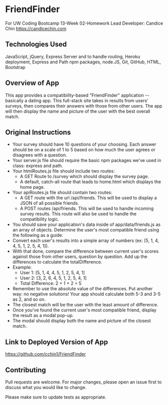 # FriendFinder
For UW Coding Bootcamp 
13-Week 02-Homework
Lead Developer:  Candice Chin
https://candicechin.com

## Technologies Used
JavaScript, jQuery, Express Server and to handle routing, Heroku deployment, Express and Path npm packages, node.JS, Git, GitHub, HTML, Bootstrap

## Overview of App 
This app provides a compatibility-based "FriendFinder" application -- basically a dating app. This full-stack site takes in results from users' surveys, then compares their answers with those from other users. The app will then display the name and picture of the user with the best overall match.

## Original Instructions
* Your survey should have 10 questions of your choosing. Each answer should be on a scale of 1 to 5 based on how much the user agrees or disagrees with a question.
* Your server.js file should require the basic npm packages we've used in class: express and path.
* Your htmlRoutes.js file should include two routes:
    * A GET Route to /survey which should display the survey page.
    * A default, catch-all route that leads to home.html which displays the home page.
* Your apiRoutes.js file should contain two routes:
    * A GET route with the url /api/friends. This will be used to display a JSON of all possible friends.
    * A POST routes /api/friends. This will be used to handle incoming survey results. This route will also be used to handle the compatibility logic.
* You should save your application's data inside of app/data/friends.js as an array of objects. 
Determine the user's most compatible friend using the following as a guide:
* Convert each user's results into a simple array of numbers (ex: [5, 1, 4, 4, 5, 1, 2, 5, 4, 1]).
* With that done, compare the difference between current user's scores against those from other users, question by question. Add up the differences to calculate the totalDifference.
* Example:
    * User 1: [5, 1, 4, 4, 5, 1, 2, 5, 4, 1]
    * User 2: [3, 2, 6, 4, 5, 1, 2, 5, 4, 1]
    * Total Difference: 2 + 1 + 2 = 5
* Remember to use the absolute value of the differences. Put another way: no negative solutions! Your app should calculate both 5-3 and 3-5 as 2, and so on.
* The closest match will be the user with the least amount of difference.
* Once you've found the current user's most compatible friend, display the result as a modal pop-up.
* The modal should display both the name and picture of the closest match.

## Link to Deployed Version of App
https://github.com/cchin1/FriendFinder

## Contributing
Pull requests are welcome. For major changes, please open an issue first to discuss what you would like to change.

Please make sure to update tests as appropriate.
